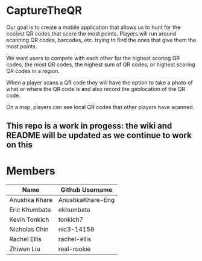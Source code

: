 # CaptureTheQR

Our goal is to create a mobile application that allows us to hunt for the coolest QR codes that score the most points. Players will run around scanning QR codes, barcodes, etc. trying to find the ones that give them the most points.

We want users to compete with each other for the highest scoring QR codes, the most QR codes, the highest sum of QR codes, or highest scoring QR codes in a region. 

When a player scans a QR code they will have the option to take a photo of what or where the QR code is and also record the geolocation of the QR code. 

On a map, players can see local QR codes that other players have scanned.

## This repo is a work in progess: the wiki and README will be updated as we continue to work on this

# Members
| Name| Github Username|
| ----------- | ----------- |
| Anushka Khare | AnushkaKhare-Eng|
| Eric Khumbata| ekhumbata|
| Kevin Tonkich| tonkich7|
| Nicholas Chin| nic3-14159|
| Rachel Ellis| rachel-ellis|
| Zhiwen Liu| real-rookie|






